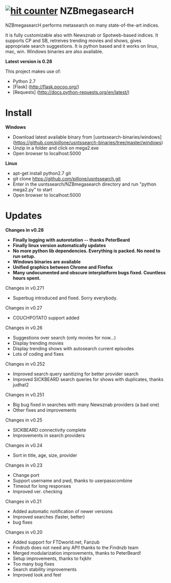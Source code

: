 <a title="hit counter" href="http://statcounter.com/"
target="_blank"><img
src="http://c.statcounter.com/8769563/0/45111251/1/"
alt="hit counter" style="border:none;"></a>
**NZBmegasearcH** 
======================

NZBmegasearcH performs metasearch on many state-of-the-art indices.

It is fully customizable also with Newsznab or Spotweb-based indices. It supports CP and SB, retreives trending movies and shows, gives appropriate search suggestions.
It is python based and it works on linux, mac, win. Windows binaries are also available.

**Latest version is 0.28**

This project makes use of:

- Python 2.7
- [Flask] (http://flask.pocoo.org/)
- [Requests] (http://docs.python-requests.org/en/latest/)



Install
================

**Windows**

- Download latest available binary from [usntssearch-binaries/windows] (https://github.com/pillone/usntssearch-binaries/tree/master/windows)
- Unzip in a folder and click on mega2.exe
- Open browser to localhost:5000

**Linux**

- apt-get install python2.7 git 
- git clone https://github.com/pillone/usntssearch.git
- Enter in the usntssearch/NZBmegasearch directory and run "python mega2.py" to start 
- Open browser to localhost:5000


Updates
================

**Changes in v0.28**

- **Finally logging with autorotation -- thanks PeterBeard**
- **Finally linux version automatically updates**
- **No more python lib dependencies. Everything is packed. No need to run setup.**
- **Windows binaries are available**
- **Unified graphics between Chrome and Firefox**
- **Many undocumented and obscure interplatform bugs fixed. Countless hours spent.**

Changes in v0.271

- Superbug introduced and fixed. Sorry everybody.

Changes in v0.27

- COUCHPOTATO support added

Changes in v0.26

- Suggestions over search (only movies for now...)
- Display trending movies
- Display trending shows with autosearch current episodes
- Lots of coding and fixes

Changes in v0.252

- Improved search query sanitizing for better provider search 
- Improved SICKBEARD search queries for shows with duplicates, thanks judhat2

Changes in v0.251

- Big bug fixed in searches with many Newsznab providers (a bad one)
- Other fixes and improvements

Changes in v0.25

- SICKBEARD connectivity complete
- Improvements in search providers

Changes in v0.24

- Sort in title, age, size, provider

Changes in v0.23

- Change port
- Support username and pwd, thanks to userpasscombine
- Timeout for long responses
- Improved ver. checking


Changes in v0.21

- Added automatic notification of newer versions
- Improved searches (faster, better)
- bug fixes

Changes in v0.20

- Added support for FTDworld.net, Fanzub
- Findnzb does not need any API! thanks to the Findnzb team
- Merged modularization improvements, thanks to PeterBeard!
- Setup improvements, thanks to fxjkhr
- Too many bug fixes
- Search stability improvements
- Improved look and feel

